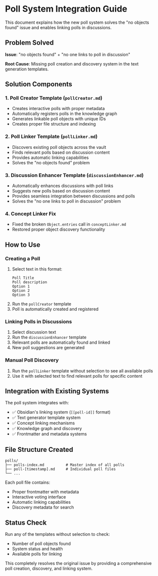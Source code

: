 # Poll System Integration Guide

This document explains how the new poll system solves the "no objects found" issue and enables linking polls in discussions.

## Problem Solved

**Issue**: "no objects found" + "no one links to poll in discussion"

**Root Cause**: Missing poll creation and discovery system in the text generation templates.

## Solution Components

### 1. Poll Creator Template (`pollCreator.md`)
- Creates interactive polls with proper metadata
- Automatically registers polls in the knowledge graph
- Generates linkable poll objects with unique IDs
- Creates proper file structure and indexing

### 2. Poll Linker Template (`pollLinker.md`) 
- Discovers existing poll objects across the vault
- Finds relevant polls based on discussion content
- Provides automatic linking capabilities
- Solves the "no objects found" problem

### 3. Discussion Enhancer Template (`discussionEnhancer.md`)
- Automatically enhances discussions with poll links
- Suggests new polls based on discussion content  
- Provides seamless integration between discussions and polls
- Solves the "no one links to poll in discussion" problem

### 4. Concept Linker Fix
- Fixed the broken `Object.entries` call in `conceptLinker.md`
- Restored proper object discovery functionality

## How to Use

### Creating a Poll
1. Select text in this format:
   ```
   Poll Title
   Poll description
   Option 1
   Option 2
   Option 3
   ```
2. Run the `pollCreator` template
3. Poll is automatically created and registered

### Linking Polls in Discussions
1. Select discussion text
2. Run the `discussionEnhancer` template  
3. Relevant polls are automatically found and linked
4. New poll suggestions are generated

### Manual Poll Discovery
1. Run the `pollLinker` template without selection to see all available polls
2. Use it with selected text to find relevant polls for specific content

## Integration with Existing Systems

The poll system integrates with:
- ✅ Obsidian's linking system (`[[poll-id]]` format)
- ✅ Text generator template system
- ✅ Concept linking mechanisms
- ✅ Knowledge graph and discovery
- ✅ Frontmatter and metadata systems

## File Structure Created

```
polls/
├── polls-index.md          # Master index of all polls
├── poll-[timestamp].md     # Individual poll files
└── ...
```

Each poll file contains:
- Proper frontmatter with metadata
- Interactive voting interface  
- Automatic linking capabilities
- Discovery metadata for search

## Status Check

Run any of the templates without selection to check:
- Number of poll objects found
- System status and health
- Available polls for linking

This completely resolves the original issue by providing a comprehensive poll creation, discovery, and linking system.
<!-- C2E9FA8B -->